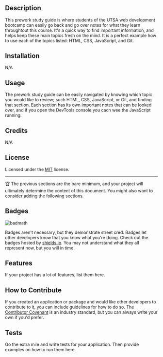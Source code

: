 # <UTSA Prework Study Guide>

## Description

This prework study guide is where students of the UTSA web development bootcamp can easily go back and go over notes for what they learn throughtout this course. It's a quick way to find important information, and helps keep these main topics fresh on the mind. It is a perfect example how to use each of the topics listed: HTML, CSS, JavaScript, and Git. 

## Installation

N/A

## Usage

The prework study guide can be easily navigated by knowing which topic you would like to review; such HTML, CSS, JavaScript, or Git, and finding that section. Each section has its own important notes that can be looked over, and if you open the DevTools console you cacn wee the JavaScript running. 

## Credits

N/A

## License

Licensed under the [MIT](LICENSE.txt) license.

---

🏆 The previous sections are the bare minimum, and your project will ultimately determine the content of this document. You might also want to consider adding the following sections.

## Badges

![badmath](https://img.shields.io/github/languages/top/nielsenjared/badmath)

Badges aren't necessary, but they demonstrate street cred. Badges let other developers know that you know what you're doing. Check out the badges hosted by [shields.io](https://shields.io/). You may not understand what they all represent now, but you will in time.

## Features

If your project has a lot of features, list them here.

## How to Contribute

If you created an application or package and would like other developers to contribute to it, you can include guidelines for how to do so. The [Contributor Covenant](https://www.contributor-covenant.org/) is an industry standard, but you can always write your own if you'd prefer.

## Tests

Go the extra mile and write tests for your application. Then provide examples on how to run them here.
